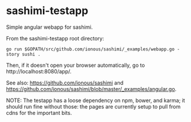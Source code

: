 # sashimi-testapp
Simple angular webapp for sashimi.

From the sashimi-testapp root directory:
```
go run $GOPATH/src/github.com/ionous/sashimi/_examples/webapp.go -story sushi .
```
Then, if it doesn't open your browser automatically, go to http://localhost:8080/app/.

See also: https://github.com/ionous/sashimi and https://github.com/ionous/sashimi/blob/master/_examples/angular.go.

NOTE: The testapp has a loose dependency on npm, bower, and karma; it should run fine without those: the pages are currently setup to pull from cdns for the important bits.


